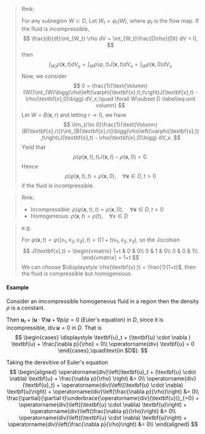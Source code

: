 > Rmk: 
>
> For any subregion $W\subset D$, Let $W_t=\varphi_t(W)$, where $\varphi_t$ is the flow map.
> If the fluid is incompressible, 
> $$
> \frac{d}{dt}\int_{W_t} \rho dV = \int_{W_t}\frac{D\rho}{Dt} dV = 0,
> $$
> then
> $$
> \int_{W_t} \rho(\textbf{x},t) dV_y = \int_{W}\rho(\varphi,t)J(\textbf{x},t)dV_x = \int_{W}\rho(\textbf{x},0) dV_x
> $$
> Now, we consider
> $$
> 0 = \frac{1}{\text{Volumn}(W)}\int_{W}\bigg(\rho\left(\varphi(\textbf{x},t),t\right)J(\textbf{x},t) - \rho(\textbf{x},0)\bigg) dV_x,\quad \forall W\subset D
> \label{eq:unit volumn}
> $$
> Let $W=B(\textbf{x},r)$ and letting $r\to 0$, we have
> $$
> \lim_{r\to 0}\frac{1}{\text{Volumn}(B(\textbf{x},r))}\int_{B(\textbf{x},r)}\bigg(\rho\left(\varphi(\textbf{x},t),t\right)J(\textbf{x},t) - \rho(\textbf{x},0)\bigg) dV_x.
> $$
> Yield that
> $$
> \rho\left(\varphi(\textbf{x},t),t\right)J(\textbf{x},t) - \rho(\textbf{x},0) = 0.
> $$
> Hence
> $$
> \rho\left(\varphi(\textbf{x},t),t\right) =  \rho(\textbf{x},0),\quad \forall \textbf{x}\in D, t>0
> $$
> if the fluid is incompressible.



> Rmk: 
>
> - Incompressible: $\rho\left(\varphi(\textbf{x},t),t\right) =  \rho(\textbf{x},0),\quad \forall \textbf{x}\in D, t>0$
> - Homogeneous: $\rho (\textbf{x},t) = \rho(t),\quad\forall x\in D$



> e.g.
>
> For $\varphi(\textbf{x},t) = \varphi\left((x_1,x_2,x_3),t\right) = ((1+t)x_1,x_2,x_3)$, so the Jocobian
> $$
> J(\textbf{x},t) = \begin{vmatrix}
> 1+t & 0 & 0\\
> 0 & 1 & 0\\
> 0 & 0 & 1\\
> \end{vmatrix} = 1+t
> $$
> We can choose $\displaystyle \rho(\textbf{x},t) = \frac{1}{1+t}$, then the fluid is compressible but homogeneous.



#### Example

Consider an imcompressible homogeneous fluid in a region
then the density  $\rho$ is a constant.

Then $\displaystyle \textbf{u}_t + (\textbf{u} \cdot \nabla ) \textbf{u} + \nabla p/\rho = 0$ (Euler's equation) in $D$, since it is incompressible, $\operatorname{div}\textbf{u} = 0$ in $D$​​. That is
$$
\begin{cases}
\displaystyle \textbf{u}_t + (\textbf{u} \cdot \nabla ) \textbf{u} + \frac{\nabla p}{\rho} = 0\\
\operatorname{div} \textbf{u} = 0
\end{cases},\quad\text{in $D$}.
$$


Taking the derevitive of Euler's equation
$$
\begin{aligned}
\operatorname{div}\left(\textbf{u}_t + (\textbf{u} \cdot \nabla) \textbf{u} + \frac{\nabla p}{\rho} \right) &= 0\\
\operatorname{div}(\textbf{u}_t) + \operatorname{div}\left((\textbf{u} \cdot \nabla) \textbf{u}\right) + \operatorname{div}\left(\frac{\nabla p}{\rho}\right) &= 0\\
\frac{\partial}{\partial t}\underbrace{\operatorname{div}(\textbf{u})}_{=0} + \operatorname{div}\left((\textbf{u} \cdot \nabla) \textbf{u}\right) + \operatorname{div}\left(\frac{\nabla p}{\rho}\right) &= 0\\
\operatorname{div}\left((\textbf{u} \cdot \nabla) \textbf{u}\right) + \operatorname{div}\left(\frac{\nabla p}{\rho}\right) &= 0\\
\end{aligned}
$$


